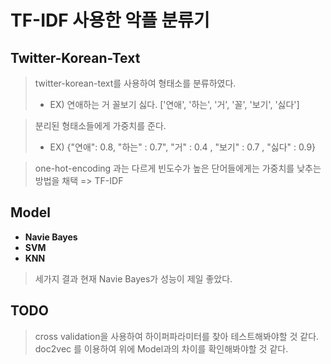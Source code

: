 # TF-IDF 사용한 악플 분류기

## Twitter-Korean-Text
> twitter-korean-text를 사용하여 형태소를 분류하였다.
> * EX)
> 연애하는 거 꼴보기 싫다.
> ['연애', '하는', '거', '꼴', '보기', '싫다']

> 분리된 형태소들에게 가중치를 준다.
>  * EX)
>  {"연애": 0.8, "하는" : 0.7", "거" : 0.4 , "보기" : 0.7 , "싫다" : 0.9}

> one-hot-encoding 과는 다르게 빈도수가 높은 단어들에게는 가중치를 낮추는 방법을 채택
> => TF-IDF
> 

## Model

* __Navie Bayes__
* __SVM__
* __KNN__

> 세가지 결과 현재 Navie Bayes가 성능이 제일 좋았다.

## TODO

> cross validation을 사용하여 하이퍼파라미터를 찾아 테스트해봐야할 것 같다.
> doc2vec 를 이용하여 위에 Model과의 차이를 확인해봐야할 것 같다.
